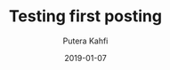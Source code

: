 ---
title: Testing first posting
date: 2019-01-07
description: "testing first posting"
published: false
tags: ['Info', 'Cover Image']
author: Putera Kahfi
categori: blog

---